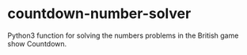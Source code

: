 # countdown-number-solver
Python3 function for solving the numbers problems in the British game show Countdown.
